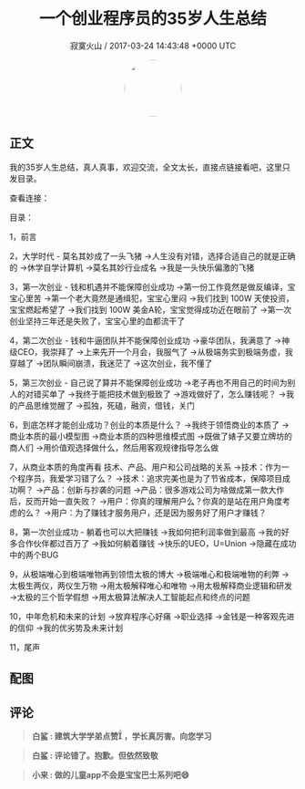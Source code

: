 <h1 align="center">一个创业程序员的35岁人生总结</h1>
<p align="center">
    <a>寂寞火山 / 2017-03-24 14:43:48 &#43;0000 UTC</a>
</p>

<div align="center">
    <img src="https://images.zsxq.com/FvonlW7nNTaXT9ONdiNVq3uFshst?e=1590940799&amp;token=kIxbL07-8jAj8w1n4s9zv64FuZZNEATmlU_Vm6zD:k1jwx65wvz73Kz6xbw6FPPtJp7A=" width="100" height="100" style="border:1px solid;border-radius:50%; color:#ffffff"/>
</div>

## 正文

<div>
我的35岁人生总结，真人真事，欢迎交流，全文太长，直接点链接看吧，这里只发目录。

查看连接：

目录：

1，前言

2，大学时代 - 莫名其妙成了一头飞猪
     →人生没有对错，选择合适自己的就是正确的
     →休学自学计算机
     →莫名其妙行业成名
     →我是一头快乐偏激的飞猪

3，第一次创业 - 钱和机遇并不能保障创业成功
     →第一份工作竟然是做反编译，宝宝心里苦
     →第一个老大竟然是通缉犯，宝宝心里闷
     →我们找到 100W 天使投资，宝宝燃起希望了
     →我们找到 100W 美金A轮，宝宝觉得成功近在眼前了
     →第一次创业坚持三年还是失败了，宝宝心里的血都流干了
     
4，第二次创业 - 钱和牛逼团队并不能保障创业成功
     →豪华团队，我满意了
     →神级CEO，我崇拜了
     →上来先开一个月会，我服气了
     →从极端务实到极端务虚，我穿越了
     →团队瞬间崩溃，我迷茫了
     →这次创业，我不懂了

5，第三次创业 - 自己说了算并不能保障创业成功
     →老子再也不用自己的时间为别人的对错买单了
     →我终于能把技术做到极致了
     →游戏做好了，怎么赚钱呢？
     →我的产品思维觉醒了
     →孤独，死磕，融资，借钱，关门

6，到底怎样才能创业成功？创业的本质是什么？
     →我终于领悟商业的本质了
     →商业本质的最小模型图
     →商业本质的四种思维模式图
     →既做了婊子又要立牌坊的商人们
     →用价值观选择做什么，然后用客观规律指导怎么做

7，从商业本质的角度再看 技术、产品、用户和公司战略的关系
     →技术：作为一个程序员，我爱学习错了么？
     →技术：追求完美也是为了节省成本，保障项目成功啊？
     →产品：创新与抄袭的问题
     →产品：很多游戏公司为啥做成第一款大作后，反而开始一直失败？
     →用户：你真的理解用户么？你真的是站在用户角度考虑的么？
     →用户：为了赚钱才服务用户，还是因为服务好了用户才赚钱？

8，第一次创业成功 - 躺着也可以大把赚钱
     →我如何把利润率做到最高
     →我的好多合作伙伴都过百万了
     →我如何躺着赚钱
     →快乐的UEO，U=Union
     →隐藏在成功中的两个BUG

9，从极端唯心到极端唯物再到领悟太极的博大
     →极端唯心和极端唯物的利弊
     →太极生两仪，两仪生万物
     →用太极解释唯心和唯物
     →用太极解释商业逻辑和研发
     →太极的三个哲学假想
     →用太极算法解决人工智能起点和终点的问题

10，中年危机和未来的计划
     →放弃程序心好痛
     →职业选择
     →金钱是一种客观先进的信仰
     →我的优劣势及未来计划

11，尾声
</div>

## 配图
<div class="image" align="center">

</div>

## 评论

<div align="left">
<div>

<blockquote >
<span> <strong>白鲨 : 建筑大学学弟点赞 ，学长真厉害。向您学习 </strong></span>
</blockquote>

<blockquote >
<span> <strong>白鲨 : 评论错了。抱歉。但依然致敬 </strong></span>
</blockquote>

<blockquote >
<span> <strong>小来 : 做的儿童app不会是宝宝巴士系列吧😄 </strong></span>
</blockquote>

</div>
</div>